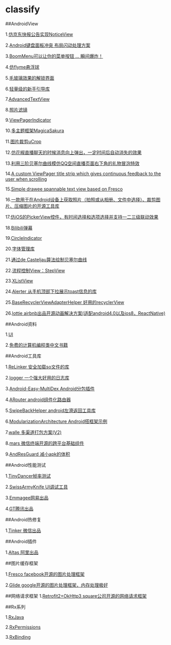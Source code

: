 # classify
##AndroidView

1.[仿京东快报公告实现NoticeView](https://github.com/xiaoyanger0825/NoticeView)

2.[Android键盘面板冲突 布局闪动处理方案](https://github.com/Jacksgong/JKeyboardPanelSwitch)

3.[BoomMenu可以让你的菜单按钮 ... 瞬间爆炸！](https://github.com/Nightonke/BoomMenu)

4.[仿flyme悬浮球](https://github.com/HalfStackDeveloper/FloatBall)

5.[毛玻璃效果的解锁界面](https://github.com/Nightonke/BlurLockView)

6.[轻量级的新手引导库](https://github.com/binIoter/GuideView)

7.[AdvancedTextView](https://github.com/oktayayr/advancedtextview)

8.[照片滤镜](https://github.com/Zomato/AndroidPhotoFilters)

9.[ViewPagerIndicator](https://github.com/LuckyJayce/ViewPagerIndicator)

10.[多主题框架MagicaSakura](https://github.com/Bilibili/MagicaSakura)

11.[图片裁剪uCrop](https://github.com/Yalantis/uCrop)

12.[仿花椒直播聊天的时候消息向上弹出，一定时间后自动消失的效果](https://github.com/journey-M/AutoMissingMessage)

13.[利用三阶贝塞尔曲线模仿QQ空间直播页面右下角的礼物冒泡特效](https://github.com/Yasic/QQBubbleView)

14.[A custom ViewPager title strip which gives continuous feedback to the user when scrolling](https://github.com/ogaclejapan/SmartTabLayout)

15.[Simple drawee spannable text view based on Fresco](https://github.com/Bilibili/drawee-text-view)

16.[一款用于在Android设备上获取照片（拍照或从相册、文件中选择）、裁剪图片、压缩图片的开源工具库](https://github.com/crazycodeboy/TakePhoto)

17.[仿iOS的PickerView控件，有时间选择和选项选择并支持一二三级联动效果](https://github.com/saiwu-bigkoo/Android-PickerView)

18.[Bilibili弹幕](https://github.com/Bilibili/DanmakuFlameMaster)

19.[CircleIndicator](https://github.com/ongakuer/CircleIndicator)

20.[字体管理库](https://github.com/chrisjenx/Calligraphy)

21.[通过de Casteljau算法绘制贝塞尔曲线](https://github.com/venshine/BezierMaker)

22.[流程控制View：StepView](https://github.com/baoyachi/StepView)

23.[XListView](https://github.com/MarkMjw/PullToRefresh)

24.[Alerter 从手机顶部下拉展示toast信息的库](https://github.com/Tapadoo/Alerter)

25.[BaseRecyclerViewAdapterHelper 好用的recyclerView](https://github.com/CymChad/BaseRecyclerViewAdapterHelper)

26.[lottie airbnb出品开源动画解决方案(适配android4.0以及ios8，ReactNative)](https://github.com/airbnb/lottie-android)

##Android资料

1.[UI](https://github.com/wasabeef/awesome-android-ui)

2.[免费的计算机编程类中文书籍](https://github.com/justjavac/free-programming-books-zh_CN)

##Android工具库

1.[ReLinker 安全加载so文件的库](https://github.com/KeepSafe/ReLinker)

2.[logger 一个强大好用的日志库](https://github.com/orhanobut/logger)

3.[Android-Easy-MultiDex Android分包插件](https://github.com/TangXiaoLv/Android-Easy-MultiDex)

4.[ARouter android组件化路由器](https://github.com/alibaba/ARouter)

5.[SwipeBackHelper android左滑返回工具库](https://github.com/Jude95/SwipeBackHelper)

6.[ModularizationArchitecture Android搭框架示例](https://github.com/SpinyTech/ModularizationArchitecture)

7.[walle 多渠道打包方案(V2)](https://github.com/Meituan-Dianping/walle)

8.[mars 微信终端开源的跨平台基础组件](https://github.com/Tencent/mars)

9.[AndResGuard 减小apk的体积](https://github.com/shwenzhang/AndResGuard)

##Android性能测试

1.[TinyDancer帧率测试](https://github.com/friendlyrobotnyc/TinyDancer)

2.[SwissArmyKnife UI调试工具](https://github.com/android-notes/SwissArmyKnife)

3.[Emmagee网易出品](https://github.com/NetEase/Emmagee)

4.[GT腾讯出品](https://github.com/Tencent/GT)

##Android热修复

1.[Tinker 微信出品](https://github.com/Tencent/tinker)

##Android插件

1.[Altas 阿里出品](https://github.com/alibaba/atlas)

##图片缓存框架

1.[Fresco facebook开源的图片处理框架](https://github.com/facebook/fresco)

2.[Glide google开源的图片处理框架，内存处理极好](https://github.com/bumptech/glide)

##网络请求框架
1.[Retrofit2+OkHttp3 square公司开源的网络请求框架](https://github.com/square/retrofit)

##Rx系列

1.[RxJava](https://github.com/ReactiveX/RxJava)

2.[RxPermissions](https://github.com/tbruyelle/RxPermissions)

3.[RxBinding](https://github.com/JakeWharton/RxBinding)

